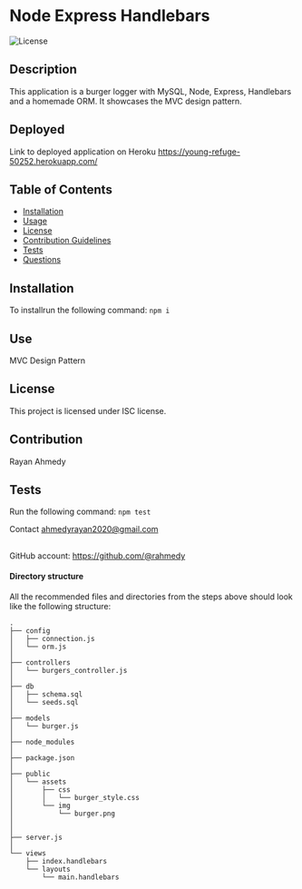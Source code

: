 # Node Express Handlebars
      
    
![License](https://img.shields.io/badge/License-ISC-blue.svg)
## Description
This application is a burger logger with MySQL, Node, Express, Handlebars and a homemade ORM. It showcases the MVC design pattern.

## Deployed 
Link to deployed application on Heroku https://young-refuge-50252.herokuapp.com/


## Table of Contents
* [Installation](#installation)
* [Usage](#usage)
* [License](#license)
* [Contribution Guidelines](#contribution-guidelines)
* [Tests](#tests)
* [Questions](#questions)
## Installation
To installrun the following command:
``` npm i ```
## Use
MVC Design Pattern
## License
This project is licensed under ISC license.
## Contribution 
Rayan Ahmedy
## Tests
Run the following command:
``` npm test ```


Contact ahmedyrayan2020@gmail.com
##
GitHub account:  https://github.com/@rahmedy

#### Directory structure

All the recommended files and directories from the steps above should look like the following structure:

```
.
├── config
│   ├── connection.js
│   └── orm.js
│ 
├── controllers
│   └── burgers_controller.js
│
├── db
│   ├── schema.sql
│   └── seeds.sql
│
├── models
│   └── burger.js
│ 
├── node_modules
│ 
├── package.json
│
├── public
│   └── assets
│       ├── css
│       │   └── burger_style.css
│       └── img
│           └── burger.png
│   
│
├── server.js
│
└── views
    ├── index.handlebars
    └── layouts
        └── main.handlebars

